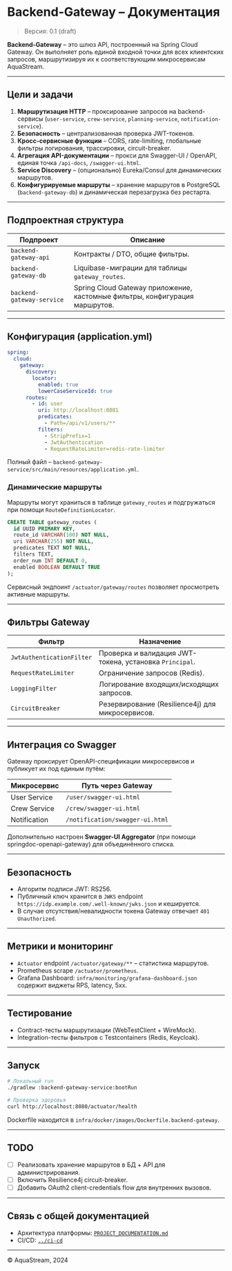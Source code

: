 # Backend-Gateway – Документация

> Версия: 0.1 (draft)

**Backend-Gateway** – это шлюз API, построенный на Spring Cloud Gateway. Он выполняет роль единой входной точки для всех клиентских запросов, маршрутизируя их к соответствующим микросервисам AquaStream.

---

## Цели и задачи

1. **Маршрутизация HTTP** – проксирование запросов на backend-сервисы (`user-service`, `crew-service`, `planning-service`, `notification-service`).
2. **Безопасность** – централизованная проверка JWT-токенов.
3. **Кросс-сервисные функции** – CORS, rate-limiting, глобальные фильтры логирования, трассировки, circuit-breaker.
4. **Агрегация API-документации** – прокси для Swagger-UI / OpenAPI, единая точка `/api-docs`, `/swagger-ui.html`.
5. **Service Discovery** – (опционально) Eureka/Consul для динамических маршрутов.
6. **Конфигурируемые маршруты** – хранение маршрутов в PostgreSQL (`backend-gateway-db`) и динамическая перезагрузка без рестарта.

---

## Подпроектная структура

| Подпроект | Описание |
|-----------|----------|
| `backend-gateway-api`     | Контракты / DTO, общие фильтры. |
| `backend-gateway-db`      | Liquibase-миграции для таблицы `gateway_routes`. |
| `backend-gateway-service` | Spring Cloud Gateway приложение, кастомные фильтры, конфигурация маршрутов. |

---

## Конфигурация (application.yml)

```yaml
spring:
  cloud:
    gateway:
      discovery:
        locator:
          enabled: true
          lowerCaseServiceId: true
      routes:
        - id: user
          uri: http://localhost:8081
          predicates:
            - Path=/api/v1/users/**
          filters:
            - StripPrefix=1
            - JwtAuthentication
            - RequestRateLimiter=redis-rate-limiter
```

Полный файл – `backend-gateway-service/src/main/resources/application.yml`.

### Динамические маршруты

Маршруты могут храниться в таблице `gateway_routes` и подгружаться при помощи `RouteDefinitionLocator`.

```sql
CREATE TABLE gateway_routes (
  id UUID PRIMARY KEY,
  route_id VARCHAR(100) NOT NULL,
  uri VARCHAR(255) NOT NULL,
  predicates TEXT NOT NULL,
  filters TEXT,
  order_num INT DEFAULT 0,
  enabled BOOLEAN DEFAULT TRUE
);
```

Сервисный эндпоинт `/actuator/gateway/routes` позволяет просмотреть активные маршруты.

---

## Фильтры Gateway

| Фильтр | Назначение |
|--------|-----------|
| `JwtAuthenticationFilter` | Проверка и валидация JWT-токена, установка `Principal`. |
| `RequestRateLimiter` | Ограничение запросов (Redis). |
| `LoggingFilter` | Логирование входящих/исходящих запросов. |
| `CircuitBreaker` | Резервирование (Resilience4j) для микросервисов. |

---

## Интеграция со Swagger

Gateway проксирует OpenAPI-спецификации микросервисов и публикует их под единым путём:

| Микросервис | Путь через Gateway |
|-------------|-------------------|
| User Service | `/user/swagger-ui.html` |
| Crew Service | `/crew/swagger-ui.html` |
| Notification | `/notification/swagger-ui.html` |

Дополнительно настроен **Swagger-UI Aggregator** (при помощи springdoc-openapi-gateway) для объединённого списка.

---

## Безопасность

- Алгоритм подписи JWT: RS256.
- Публичный ключ хранится в `JWKS` endpoint `https://idp.example.com/.well-known/jwks.json` и кешируется.
- В случае отсутствия/невалидности токена Gateway отвечает `401 Unauthorized`.

---

## Метрики и мониторинг

- `Actuator` endpoint `/actuator/gateway/**` – статистика маршрутов.
- Prometheus scrape `/actuator/prometheus`.
- Grafana Dashboard: `infra/monitoring/grafana-dashboard.json` содержит виджеты RPS, latency, 5xx.

---

## Тестирование

- Contract-тесты маршрутизации (WebTestClient + WireMock).
- Integration-тесты фильтров с Testcontainers (Redis, Keycloak).

---

## Запуск

```bash
# Локальный run
./gradlew :backend-gateway-service:bootRun

# Проверка здоровья
curl http://localhost:8080/actuator/health
```

Dockerfile находится в `infra/docker/images/Dockerfile.backend-gateway`.

---

## TODO
- [ ] Реализовать хранение маршрутов в БД + API для администрирования.
- [ ] Включить Resilience4j circuit-breaker.
- [ ] Добавить OAuth2 client-credentials flow для внутренних вызовов.

---

## Связь с общей документацией

- Архитектура платформы: [`PROJECT_DOCUMENTATION.md`](../PROJECT_DOCUMENTATION.md)
- CI/CD: [`../ci-cd`](../ci-cd)

---

© AquaStream, 2024 